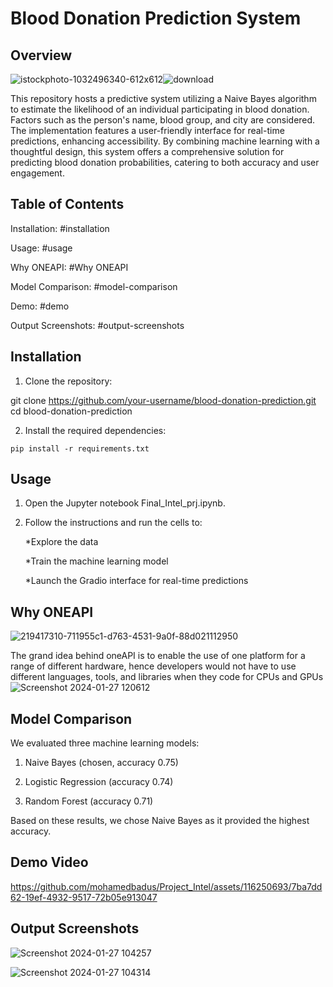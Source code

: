 # Blood Donation Prediction System

## Overview
![istockphoto-1032496340-612x612](https://github.com/mohamedbadus/Project_Intel/assets/116250693/79288bdd-9e16-41a4-9858-a0f22e2bbd67)![download](https://github.com/mohamedbadus/Project_Intel/assets/116250693/c350e603-7a05-4922-9e54-f15678b42ea1)



This repository hosts a predictive system utilizing a Naive Bayes algorithm to estimate the likelihood of an individual participating in blood donation. Factors such as the person's name, blood group, and city are considered. The implementation features a user-friendly interface for real-time predictions, enhancing accessibility. By combining machine learning with a thoughtful design, this system offers a comprehensive solution for predicting blood donation probabilities, catering to both accuracy and user engagement.

## Table of Contents

Installation: #installation

Usage: #usage

Why ONEAPI: #Why ONEAPI

Model Comparison: #model-comparison

Demo: #demo

Output Screenshots: #output-screenshots

## Installation

1. Clone the repository:
   
git clone https://github.com/your-username/blood-donation-prediction.git
cd blood-donation-prediction

2. Install the required dependencies:
   
```pip install -r requirements.txt```

## Usage

1. Open the Jupyter notebook Final_Intel_prj.ipynb.
2. Follow the instructions and run the cells to:
   
      *Explore the data
   
      *Train the machine learning model
   
      *Launch the Gradio interface for real-time predictions
   
## Why ONEAPI
![219417310-711955c1-d763-4531-9a0f-88d021112950](https://github.com/mohamedbadus/Project_Intel/assets/116250693/f7e72986-ca26-43d1-b2ef-e15644810833)

The grand idea behind oneAPI is to enable the use of one platform for a range of different hardware, hence developers would not have to use different languages, tools, and libraries when they code for CPUs and GPUs
![Screenshot 2024-01-27 120612](https://github.com/mohamedbadus/Project_Intel/assets/116250693/e0c11c45-a7df-4940-b7d3-99273711eee8)

## Model Comparison

We evaluated three machine learning models:

1. Naive Bayes (chosen, accuracy 0.75)

2. Logistic Regression (accuracy 0.74)

3. Random Forest (accuracy 0.71)

Based on these results, we chose Naive Bayes as it provided the highest accuracy.


## Demo Video


https://github.com/mohamedbadus/Project_Intel/assets/116250693/7ba7dd62-19ef-4932-9517-72b05e913047



## Output Screenshots

![Screenshot 2024-01-27 104257](https://github.com/mohamedbadus/Project_Intel/assets/116250693/203f8554-cd6c-4347-8810-7bcdbb608275)

![Screenshot 2024-01-27 104314](https://github.com/mohamedbadus/Project_Intel/assets/116250693/1a0b620a-1a5c-4922-8c5a-56e19a3907ae)
